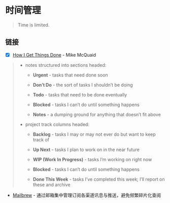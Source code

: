 # 时间管理

> Time is limited.

## 链接

- [x] [How I Get Things Done](https://mikemcquaid.com/2021/07/21/how-i-get-things-done/) - Mike McQuaid
>
> - notes structured into sections headed:
>
>   - **Urgent** - tasks that need done soon
>
>   - **Don’t Do** - the sort of tasks I shouldn’t be doing
>
>   - **Todo** - tasks that need to be done eventually
>
>   - **Blocked** - tasks I can’t do until something happens
>
>   - **Notes** - a dumping ground for anything that doesn’t fit above
>
> - project track columns headed: 
>
>   - **Backlog** - tasks I may or may not ever do but want to keep track of
>
>   - **Up Next** - tasks I plan to work on in the near future
>
>   - **WIP (Work In Progress)** - tasks I’m working on right now
>
>   - **Blocked** - tasks I can’t do until something happens
>
>   - **Done This Week** - tasks I’ve completed this week; I’ll report on these and archive
>

- [Mailbrew](https://app.mailbrew.com/) - 通过邮箱集中管理订阅各渠道讯息与推送，避免频繁碎片化查阅